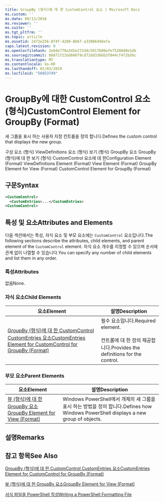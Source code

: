 ```yaml
---
title: GroupBy (형식)에 대 한 CustomControl 요소 | Microsoft Docs
ms.custom: ''
ms.date: 09/13/2016
ms.reviewer: ''
ms.suite: ''
ms.tgt_pltfrm: ''
ms.topic: article
ms.assetid: 2472e256-8f4f-4288-8b67-a3300649dafa
caps.latest.revision: 9
ms.openlocfilehash: 2e84e770a345e272d4c5917b00afe7520840e1db
ms.sourcegitcommit: b6871f21bd666f9cd71dd336bb3f844cf472b56c
ms.translationtype: MT
ms.contentlocale: ko-KR
ms.lasthandoff: 02/03/2019
ms.locfileid: "56853749"
---
```

# <a name="customcontrol-element-for-groupby-format"></a><span data-ttu-id="41d79-102">GroupBy에 대한 CustomControl 요소(형식)</span><span class="sxs-lookup"><span data-stu-id="41d79-102">CustomControl Element for GroupBy (Format)</span></span>

<span data-ttu-id="41d79-103">새 그룹을 표시 하는 사용자 지정 컨트롤을 정의 합니다.</span><span class="sxs-lookup"><span data-stu-id="41d79-103">Defines the custom control that displays the new group.</span></span>

<span data-ttu-id="41d79-104">구성 요소 (형식) ViewDefinitions 요소 (형식) 보기 (형식) GroupBy 요소 GroupBy (형식)에 대 한 보기 (형식) CustomControl 요소에 대 한</span><span class="sxs-lookup"><span data-stu-id="41d79-104">Configuration Element (Format) ViewDefinitions Element (Format) View Element (Format) GroupBy Element for View (Format) CustomControl Element for GroupBy (Format)</span></span>

## <a name="syntax"></a><span data-ttu-id="41d79-105">구문</span><span class="sxs-lookup"><span data-stu-id="41d79-105">Syntax</span></span>

```xml
<CustomControl>
  <CustomEntries>...</CustomEntries>
<CustomControl>
```

## <a name="attributes-and-elements"></a><span data-ttu-id="41d79-106">특성 및 요소</span><span class="sxs-lookup"><span data-stu-id="41d79-106">Attributes and Elements</span></span>

<span data-ttu-id="41d79-107">다음 섹션에서는 특성, 자식 요소 및 부모 요소에는 `CustomControl` 요소입니다.</span><span class="sxs-lookup"><span data-stu-id="41d79-107">The following sections describe the attributes, child elements, and parent element of the `CustomControl` element.</span></span> <span data-ttu-id="41d79-108">자식 요소 개수를 지정할 수 있으며 순서에 관계 없이 나열할 수 있습니다.</span><span class="sxs-lookup"><span data-stu-id="41d79-108">You can specify any number of child elements and list them in any order.</span></span>

### <a name="attributes"></a><span data-ttu-id="41d79-109">특성</span><span class="sxs-lookup"><span data-stu-id="41d79-109">Attributes</span></span>

<span data-ttu-id="41d79-110">없음</span><span class="sxs-lookup"><span data-stu-id="41d79-110">None.</span></span>

### <a name="child-elements"></a><span data-ttu-id="41d79-111">자식 요소</span><span class="sxs-lookup"><span data-stu-id="41d79-111">Child Elements</span></span>

|<span data-ttu-id="41d79-112">요소</span><span class="sxs-lookup"><span data-stu-id="41d79-112">Element</span></span>|<span data-ttu-id="41d79-113">설명</span><span class="sxs-lookup"><span data-stu-id="41d79-113">Description</span></span>|
|-------------|-----------------|
|[<span data-ttu-id="41d79-114">GroupBy (형식)에 대 한 CustomControl CustomEntries 요소</span><span class="sxs-lookup"><span data-stu-id="41d79-114">CustomEntries Element for CustomControl for GroupBy (Format)</span></span>](./customentries-element-for-customcontrol-for-groupby-format.md)|<span data-ttu-id="41d79-115">필수 요소입니다.</span><span class="sxs-lookup"><span data-stu-id="41d79-115">Required element.</span></span><br /><br /> <span data-ttu-id="41d79-116">컨트롤에 대 한 정의 제공합니다.</span><span class="sxs-lookup"><span data-stu-id="41d79-116">Provides the definitions for the control.</span></span>|

### <a name="parent-elements"></a><span data-ttu-id="41d79-117">부모 요소</span><span class="sxs-lookup"><span data-stu-id="41d79-117">Parent Elements</span></span>

|<span data-ttu-id="41d79-118">요소</span><span class="sxs-lookup"><span data-stu-id="41d79-118">Element</span></span>|<span data-ttu-id="41d79-119">설명</span><span class="sxs-lookup"><span data-stu-id="41d79-119">Description</span></span>|
|-------------|-----------------|
|[<span data-ttu-id="41d79-120">뷰 (형식)에 대 한 GroupBy 요소</span><span class="sxs-lookup"><span data-stu-id="41d79-120">GroupBy Element for View (Format)</span></span>](./groupby-element-for-view-format.md)|<span data-ttu-id="41d79-121">Windows PowerShell에서 개체의 새 그룹을 표시 하는 방법을 정의 합니다.</span><span class="sxs-lookup"><span data-stu-id="41d79-121">Defines how Windows PowerShell displays a new group of objects.</span></span>|

## <a name="remarks"></a><span data-ttu-id="41d79-122">설명</span><span class="sxs-lookup"><span data-stu-id="41d79-122">Remarks</span></span>

## <a name="see-also"></a><span data-ttu-id="41d79-123">참고 항목</span><span class="sxs-lookup"><span data-stu-id="41d79-123">See Also</span></span>

[<span data-ttu-id="41d79-124">GroupBy (형식)에 대 한 CustomControl CustomEntries 요소</span><span class="sxs-lookup"><span data-stu-id="41d79-124">CustomEntries Element for CustomControl for GroupBy (Format)</span></span>](./customentries-element-for-customcontrol-for-groupby-format.md)

[<span data-ttu-id="41d79-125">뷰 (형식)에 대 한 GroupBy 요소</span><span class="sxs-lookup"><span data-stu-id="41d79-125">GroupBy Element for View (Format)</span></span>](./groupby-element-for-view-format.md)

[<span data-ttu-id="41d79-126">서식 파일을 PowerShell 작성</span><span class="sxs-lookup"><span data-stu-id="41d79-126">Writing a PowerShell Formatting File</span></span>](./writing-a-powershell-formatting-file.md)
